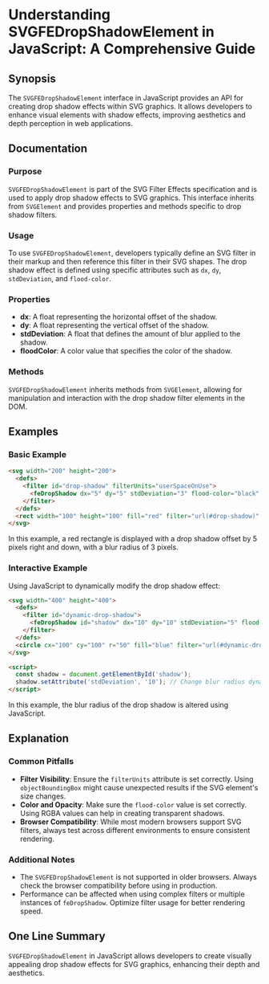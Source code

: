 <!--
Meta Description: # Understanding SVGFEDropShadowElement in JavaScript: A Comprehensive Guide ## Synopsis The `SVGFEDropShadowElement` interface in JavaScript provides ...
Meta Keywords: shadow, drop, svg, filter, svgfedropshadowelement
-->

# Understanding SVGFEDropShadowElement in JavaScript: A Comprehensive Guide

## Synopsis
The `SVGFEDropShadowElement` interface in JavaScript provides an API for creating drop shadow effects within SVG graphics. It allows developers to enhance visual elements with shadow effects, improving aesthetics and depth perception in web applications.

## Documentation

### Purpose
`SVGFEDropShadowElement` is part of the SVG Filter Effects specification and is used to apply drop shadow effects to SVG graphics. This interface inherits from `SVGElement` and provides properties and methods specific to drop shadow filters.

### Usage
To use `SVGFEDropShadowElement`, developers typically define an SVG filter in their markup and then reference this filter in their SVG shapes. The drop shadow effect is defined using specific attributes such as `dx`, `dy`, `stdDeviation`, and `flood-color`.

### Properties
- **dx**: A float representing the horizontal offset of the shadow.
- **dy**: A float representing the vertical offset of the shadow.
- **stdDeviation**: A float that defines the amount of blur applied to the shadow.
- **floodColor**: A color value that specifies the color of the shadow.

### Methods
`SVGFEDropShadowElement` inherits methods from `SVGElement`, allowing for manipulation and interaction with the drop shadow filter elements in the DOM.

## Examples

### Basic Example
```html
<svg width="200" height="200">
  <defs>
    <filter id="drop-shadow" filterUnits="userSpaceOnUse">
      <feDropShadow dx="5" dy="5" stdDeviation="3" flood-color="black" />
    </filter>
  </defs>
  <rect width="100" height="100" fill="red" filter="url(#drop-shadow)" />
</svg>
```
In this example, a red rectangle is displayed with a drop shadow offset by 5 pixels right and down, with a blur radius of 3 pixels.

### Interactive Example
Using JavaScript to dynamically modify the drop shadow effect:
```html
<svg width="400" height="400">
  <defs>
    <filter id="dynamic-drop-shadow">
      <feDropShadow id="shadow" dx="10" dy="10" stdDeviation="5" flood-color="rgba(0, 0, 0, 0.5)" />
    </filter>
  </defs>
  <circle cx="100" cy="100" r="50" fill="blue" filter="url(#dynamic-drop-shadow)" />
</svg>

<script>
  const shadow = document.getElementById('shadow');
  shadow.setAttribute('stdDeviation', '10'); // Change blur radius dynamically
</script>
```
In this example, the blur radius of the drop shadow is altered using JavaScript.

## Explanation
### Common Pitfalls
- **Filter Visibility**: Ensure the `filterUnits` attribute is set correctly. Using `objectBoundingBox` might cause unexpected results if the SVG element's size changes.
- **Color and Opacity**: Make sure the `flood-color` value is set correctly. Using RGBA values can help in creating transparent shadows.
- **Browser Compatibility**: While most modern browsers support SVG filters, always test across different environments to ensure consistent rendering.

### Additional Notes
- The `SVGFEDropShadowElement` is not supported in older browsers. Always check the browser compatibility before using in production.
- Performance can be affected when using complex filters or multiple instances of `feDropShadow`. Optimize filter usage for better rendering speed.

## One Line Summary
`SVGFEDropShadowElement` in JavaScript allows developers to create visually appealing drop shadow effects for SVG graphics, enhancing their depth and aesthetics.
